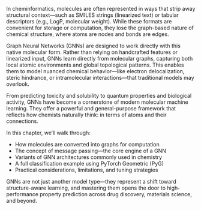 In cheminformatics, molecules are often represented in ways that strip away structural context—such as SMILES strings (linearized text) or tabular descriptors (e.g., LogP, molecular weight). While these formats are convenient for storage or computation, they lose the graph-based nature of chemical structure, where atoms are nodes and bonds are edges.

Graph Neural Networks (GNNs) are designed to work directly with this native molecular form. Rather than relying on handcrafted features or linearized input, GNNs learn directly from molecular graphs, capturing both local atomic environments and global topological patterns. This enables them to model nuanced chemical behavior—like electron delocalization, steric hindrance, or intramolecular interactions—that traditional models may overlook.

From predicting toxicity and solubility to quantum properties and biological activity, GNNs have become a cornerstone of modern molecular machine learning. They offer a powerful and general-purpose framework that reflects how chemists naturally think: in terms of atoms and their connections.

In this chapter, we’ll walk through:

- How molecules are converted into graphs for computation
- The concept of message passing—the core engine of a GNN
- Variants of GNN architectures commonly used in chemistry
- A full classification example using PyTorch Geometric (PyG)
- Practical considerations, limitations, and tuning strategies

GNNs are not just another model type—they represent a shift toward structure-aware learning, and mastering them opens the door to high-performance property prediction across drug discovery, materials science, and beyond.